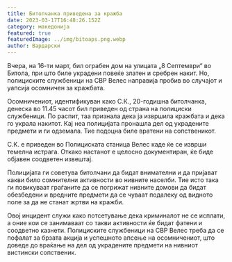 ```yaml
---
title: Битолчанка приведена за кражба
date: 2023-03-17T16:48:26.152Z
category: македонија
featured: true
featuredImage: ../img/bitoaps.png.webp
author: Вардарски
---
```


Вчера, на 16-ти март, бил ограбен дом на улицата „8 Септември“ во Битола, при што биле украдени повеќе златен и сребрен накит. Но, полициските службеници на СВР Велес направија пробив во случајот и уапсија осомничен за кражбата.

Осомничениот, идентификуван како С.К., 20-годишна битолчанка, денеска во 11.45 часот бил приведен од страна на полициски службеници. По распит, таа признала дека ја извршила кражбата и дека го украла накитот. Кај неа полицијата пронашла дел од украдените предмети и ги одземала. Тие подоцна биле вратени на сопственикот.

С.К. е приведен во Полициската станица Велес каде ќе се изврши темелна истрага. Откако настанот е целосно документиран, ќе биде објавен соодветен извештај.

Полицијата ги советува битолчани да бидат внимателни и да пријават какви било сомнителни активности во нивните населби. Тие исто така ги повикуваат граѓаните да се погрижат нивните домови да бидат обезбедени и вредните предмети да се чуваат подалеку од видното поле за да не станат жртви на кражби.

Овој инцидент служи како потсетување дека криминалот не се исплати, а оние кои се занимаваат со такви активности ќе бидат фатени и соодветно казнети. Полициските службеници на СВР Велес треба да се пофалат за брзата акција и успешното апсење на осомничениот, што доведе до враќање на дел од украдените предмети на нивниот вистински сопственик.
